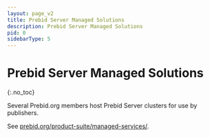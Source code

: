 ```yaml
---
layout: page_v2
title: Prebid Server Managed Solutions
description: Prebid Server Managed Solutions
pid: 0
sidebarType: 5
---
```


# Prebid Server Managed Solutions
{:.no_toc}

Several Prebid.org members host Prebid Server clusters for use by publishers.

See [prebid.org/product-suite/managed-services/](https://prebid.org/product-suite/managed-services/).
